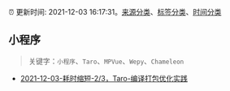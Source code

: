 :alarm_clock: 更新时间: 2021-12-03 16:17:31。[来源分类](../README.md)、[标签分类](../TAGS.md)、[时间分类](../TIMELINE.md)

## 小程序


> 关键字：`小程序`、`Taro`、`MPVue`、`Wepy`、`Chameleon`



- [2021-12-03-耗时缩短-2/3，Taro-编译打包优化实践](https://toutiao.io/k/b3u9a7r) 